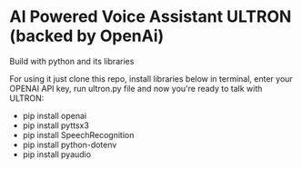 # AI Powered Voice Assistant ULTRON (backed by OpenAi)

Build with python and its libraries

For using it just clone this repo, install libraries below in terminal, enter your OPENAI API key, run ultron.py file and now you're ready to talk with ULTRON:

- pip install openai
- pip install pyttsx3
- pip install SpeechRecognition
- pip install python-dotenv
- pip install pyaudio
